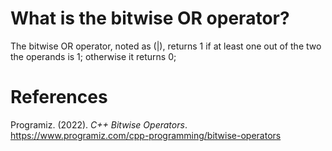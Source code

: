 # What is the bitwise OR operator? 

The bitwise OR operator, noted as (|), returns 1 if at least one out of the two the operands is 1; otherwise it returns 0; 

# References 
Programiz. (2022). *C++ Bitwise Operators*. <https://www.programiz.com/cpp-programming/bitwise-operators> 
